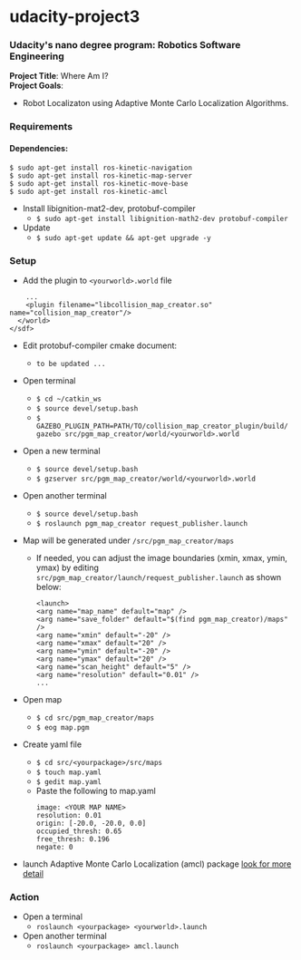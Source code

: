 # udacity-project3
### Udacity's nano degree program: Robotics Software Engineering  
**Project Title**: Where Am I?  
**Project Goals**: 
- Robot Localizaton using Adaptive Monte Carlo Localization Algorithms.

### Requirements
#### Dependencies:
```
$ sudo apt-get install ros-kinetic-navigation
$ sudo apt-get install ros-kinetic-map-server
$ sudo apt-get install ros-kinetic-move-base
$ sudo apt-get install ros-kinetic-amcl
```
- Install libignition-mat2-dev, protobuf-compiler
  - `$ sudo apt-get install libignition-math2-dev protobuf-compiler`
- Update
  - `$ sudo apt-get update && apt-get upgrade -y`

### Setup
- Add the plugin to `<yourworld>.world` file
```
    ...
    <plugin filename="libcollision_map_creator.so" name="collision_map_creator"/>
  </world>
</sdf>
```
- Edit protobuf-compiler cmake document:
  - `to be updated ...`
- Open terminal
  - `$ cd ~/catkin_ws`
  - `$ source devel/setup.bash`
  - `$ GAZEBO_PLUGIN_PATH=PATH/TO/collision_map_creator_plugin/build/ gazebo src/pgm_map_creator/world/<yourworld>.world`
 
- Open a new terminal
  - `$ source devel/setup.bash`
  - `$ gzserver src/pgm_map_creator/world/<yourworld>.world`

- Open another terminal
  - `$ source devel/setup.bash`
  - `$ roslaunch pgm_map_creator request_publisher.launch`

- Map will be generated under `/src/pgm_map_creator/maps`
  - If needed, you can adjust the image boundaries (xmin, xmax, ymin, ymax) by editing `src/pgm_map_creator/launch/request_publisher.launch` as shown below:
    ```
    <launch>
    <arg name="map_name" default="map" />
    <arg name="save_folder" default="$(find pgm_map_creator)/maps" />
    <arg name="xmin" default="-20" />
    <arg name="xmax" default="20" />
    <arg name="ymin" default="-20" />
    <arg name="ymax" default="20" />
    <arg name="scan_height" default="5" />
    <arg name="resolution" default="0.01" />
    ...
    ```
- Open map
  - `$ cd src/pgm_map_creator/maps`
  - `$ eog map.pgm`
- Create yaml file
  - `$ cd src/<yourpackage>/src/maps`
  - `$ touch map.yaml`
  - `$ gedit map.yaml`
  - Paste the following to map.yaml
    ```
    image: <YOUR MAP NAME>
    resolution: 0.01
    origin: [-20.0, -20.0, 0.0]
    occupied_thresh: 0.65
    free_thresh: 0.196
    negate: 0
    ```
- launch Adaptive Monte Carlo Localization (amcl) package [look for more detail](http://wiki.ros.org/amcl)

### Action
- Open a terminal
  - `roslaunch <yourpackage> <yourworld>.launch`
- Open another terminal
  - `roslaunch <yourpackage> amcl.launch`